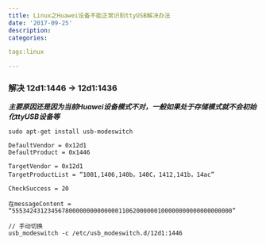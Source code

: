 ```yaml
---
title: Linux之Huawei设备不能正常识别ttyUSB解决办法
date: '2017-09-25'
description:
categories:

tags:linux

---
```


>

### 解决 12d1:1446 -> 12d1:1436

>

***主要原因还是因为当前Huawei设备模式不对，一般如果处于存储模式就不会初始化ttyUSB设备等***

>

	sudo apt-get install usb-modeswitch

>

	DefaultVendor = 0x12d1
	DefaultProduct = 0x1446

	TargetVendor = 0x12d1
	TargetProductList = “1001,1406,140b，140C，1412,141b，14ac”

	CheckSuccess = 20

	在messageContent = “55534243123456780000000000000011062000000100000000000000000000”

>

	// 手动切换
	usb_modeswitch -c /etc/usb_modeswitch.d/12d1:1446

>

